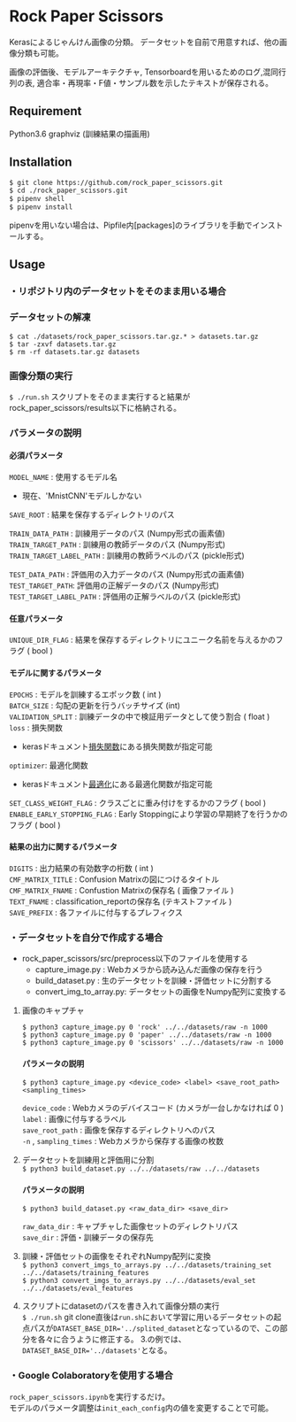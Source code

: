 ﻿# Rock Paper Scissors

Kerasによるじゃんけん画像の分類。
データセットを自前で用意すれば、他の画像分類も可能。

画像の評価後、モデルアーキテクチャ, Tensorboardを用いるためのログ,混同行列の表, 適合率・再現率・F値・サンプル数を示したテキストが保存される。

## Requirement
Python3.6
graphviz (訓練結果の描画用)

## Installation
```bash
$ git clone https://github.com/rock_paper_scissors.git
$ cd ./rock_paper_scissors.git
$ pipenv shell
$ pipenv install
```
pipenvを用いない場合は、Pipfile内[packages]のライブラリを手動でインストールする。

## Usage 
### ・リポジトリ内のデータセットをそのまま用いる場合
### データセットの解凍
    $ cat ./datasets/rock_paper_scissors.tar.gz.* > datasets.tar.gz
    $ tar -zxvf datasets.tar.gz
    $ rm -rf datasets.tar.gz datasets
    
### 画像分類の実行	
```$ ./run.sh```
スクリプトをそのまま実行すると結果がrock_paper_scissors/results以下に格納される。


### パラメータの説明
#### 必須パラメータ
```MODEL_NAME``` : 使用するモデル名
 - 現在、'MnistCNN'モデルしかない
 
```SAVE_ROOT``` : 結果を保存するディレクトリのパス

```TRAIN_DATA_PATH``` : 訓練用データのパス (Numpy形式の画素値)  
```TRAIN_TARGET_PATH``` : 訓練用の教師データのパス (Numpy形式)  
```TRAIN_TARGET_LABEL_PATH``` : 訓練用の教師ラベルのパス (pickle形式)   

```TEST_DATA_PATH``` : 評価用の入力データのパス (Numpy形式の画素値)  
```TEST_TARGET_PATH```: 評価用の正解データのパス (Numpy形式)   
```TEST_TARGET_LABEL_PATH``` : 評価用の正解ラベルのパス (pickle形式)   
#### 任意パラメータ
```UNIQUE_DIR_FLAG``` : 結果を保存するディレクトリにユニーク名前を与えるかのフラグ ( bool )  

#### モデルに関するパラメータ
```EPOCHS``` : モデルを訓練するエポック数 ( int )  
```BATCH_SIZE``` : 勾配の更新を行うバッチサイズ (int)  
```VALIDATION_SPLIT``` :    訓練データの中で検証用データとして使う割合 ( float )  
```loss``` : 損失関数  
- kerasドキュメント[損失関数](https://keras.io/ja/losses/)にある損失関数が指定可能  

```optimizer```: 最適化関数  
- kerasドキュメント[最適化](https://keras.io/ja/optimizers/)にある最適化関数が指定可能  

```SET_CLASS_WEIGHT_FLAG``` : クラスごとに重み付けをするかのフラグ ( bool )  
```ENABLE_EARLY_STOPPING_FLAG``` : Early Stoppingにより学習の早期終了を行うかのフラグ ( bool )  

#### 結果の出力に関するパラメータ
```DIGITS``` : 出力結果の有効数字の桁数 ( int )  
```CMF_MATRIX_TITLE``` : Confusion Matrixの図につけるタイトル  
```CMF_MATRIX_FNAME``` : Confustion Matrixの保存名 ( 画像ファイル )   
```TEXT_FNAME``` : classification_reportの保存名 (テキストファイル )   
```SAVE_PREFIX``` : 各ファイルに付与するプレフィクス

### ・データセットを自分で作成する場合
- rock_paper_scissors/src/preprocess以下のファイルを使用する
	- capture_image.py : Webカメラから読み込んだ画像の保存を行う
	- build_dataset.py : 生のデータセットを訓練・評価セットに分割する
	- convert_img_to_array.py: データセットの画像をNumpy配列に変換する

1. 画像のキャプチャ
	```
	$ python3 capture_image.py 0 'rock' ../../datasets/raw -n 1000
	$ python3 capture_image.py 0 'paper' ../../datasets/raw -n 1000
	$ python3 capture_image.py 0 'scissors' ../../datasets/raw -n 1000
	```
	#### パラメータの説明
	```$ python3 capture_image.py <device_code> <label> <save_root_path> <sampling_times>```
	
	```device_code``` : Webカメラのデバイスコード (カメラが一台しかなければ 0 )  
	```label``` : 画像に付与するラベル  
	```save_root_path``` :  画像を保存するディレクトリへのパス  
	```-n``` , ```sampling_times``` : Webカメラから保存する画像の枚数  
	

2. データセットを訓練用と評価用に分割  
	```$ python3 build_dataset.py ../../datasets/raw ../../datasets```
	#### パラメータの説明
	``` $ python3 build_dataset.py <raw_data_dir> <save_dir> ```

	```raw_data_dir``` : キャプチャした画像セットのディレクトリパス  
	```save_dir``` : 評価・訓練データの保存先  

3. 訓練・評価セットの画像をそれぞれNumpy配列に変換  
	```$ python3 convert_imgs_to_arrays.py ../../datasets/training_set ../../datasets/training_features```  
	```$ python3 convert_imgs_to_arrays.py ../../datasets/eval_set ../../datasets/eval_features```

4. スクリプトにdatasetのパスを書き入れて画像分類の実行  
```$ ./run.sh```
git clone直後は```run.sh```において学習に用いるデータセットの起点パスが```DATASET_BASE_DIR='../splited_dataset```となっているので、この部分を各々に合うように修正する。
3.の例では、```DATASET_BASE_DIR='../datasets'```となる。

### ・Google Colaboratoryを使用する場合
```rock_paper_scissors.ipynb```を実行するだけ。  
モデルのパラメータ調整は```init_each_config```内の値を変更することで可能。

